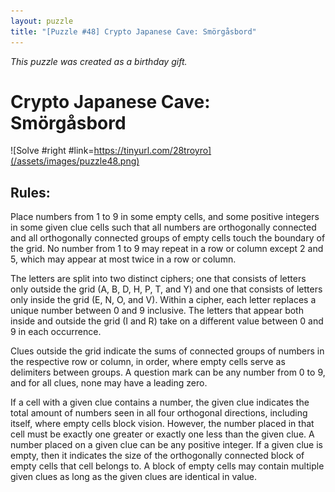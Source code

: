 ```yaml
---
layout: puzzle
title: "[Puzzle #48] Crypto Japanese Cave: Smörgåsbord"
---
```


*This puzzle was created as a birthday gift.*

# Crypto Japanese Cave: Smörgåsbord

![Solve #right #link=https://tinyurl.com/28troyro](/assets/images/puzzle48.png)

## Rules:

Place numbers from 1 to 9 in some empty cells, and some positive integers in some given clue cells such that all numbers are orthogonally connected and all orthogonally connected groups of empty cells touch the boundary of the grid. No number from 1 to 9 may repeat in a row or column except 2 and 5, which may appear at most twice in a row or column.

The letters are split into two distinct ciphers; one that consists of letters only outside the grid (A, B, D, H, P, T, and Y) and one that consists of letters only inside the grid (E, N, O, and V). Within a cipher, each letter replaces a unique number between 0 and 9 inclusive. The letters that appear both inside and outside the grid (I and R) take on a different value between 0 and 9 in each occurrence.

Clues outside the grid indicate the sums of connected groups of numbers in the respective row or column, in order, where empty cells serve as delimiters between groups. A question mark can be any number from 0 to 9, and for all clues, none may have a leading zero.

If a cell with a given clue contains a number, the given clue indicates the total amount of numbers seen in all four orthogonal directions, including itself, where empty cells block vision. However, the number placed in that cell must be exactly one greater or exactly one less than the given clue. A number placed on a given clue can be any positive integer. If a given clue is empty, then it indicates the size of the orthogonally connected block of empty cells that cell belongs to. A block of empty cells may contain multiple given clues as long as the given clues are identical in value. 
